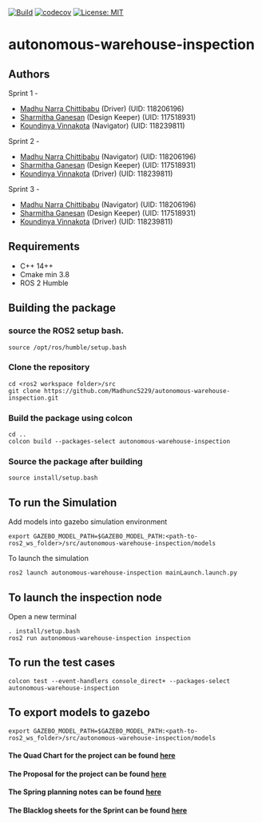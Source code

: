 [![Build](https://github.com/Madhunc5229/autonomous-warehouse-inspection/actions/workflows/ros_build.yml/badge.svg)](https://github.com/Madhunc5229/autonomous-warehouse-inspection/actions/workflows/ros_build.yml)
[![codecov](https://codecov.io/gh/Madhunc5229/autonomous-warehouse-inspection/branch/development_phase2/graph/badge.svg?token=5PP48E49AP)](https://codecov.io/gh/Madhunc5229/autonomous-warehouse-inspection)
[![License: MIT](https://img.shields.io/badge/License-MIT-yellow.svg)](https://opensource.org/licenses/MIT)
# autonomous-warehouse-inspection  
## Authors
Sprint 1 -
 - [Madhu Narra Chittibabu](https://www.linkedin.com/in/madhunc/) (Driver) (UID: 118206196)
 - [Sharmitha Ganesan](https://github.com/sharmithag) (Design Keeper) (UID: 117518931)
 - [Koundinya Vinnakota](https://github.com/koundinyavinnakota) (Navigator) (UID: 118239811)

Sprint 2 -
 - [Madhu Narra Chittibabu](https://www.linkedin.com/in/madhunc/) (Navigator) (UID: 118206196)
 - [Sharmitha Ganesan](https://github.com/sharmithag) (Design Keeper) (UID: 117518931)
 - [Koundinya Vinnakota](https://github.com/koundinyavinnakota) (Driver) (UID: 118239811)

Sprint 3 -
 - [Madhu Narra Chittibabu](https://www.linkedin.com/in/madhunc/) (Navigator) (UID: 118206196)
 - [Sharmitha Ganesan](https://github.com/sharmithag) (Design Keeper) (UID: 117518931)
 - [Koundinya Vinnakota](https://github.com/koundinyavinnakota) (Driver) (UID: 118239811)

 ## Requirements
 - C++ 14++
 - Cmake min 3.8 
 - ROS 2 Humble
 
## Building the package

### source the ROS2 setup bash.
```
source /opt/ros/humble/setup.bash
```
### Clone the repository
```
cd <ros2 workspace folder>/src
git clone https://github.com/Madhunc5229/autonomous-warehouse-inspection.git
```
### Build the package using colcon
```
cd ..
colcon build --packages-select autonomous-warehouse-inspection
```

### Source the package after building
```
source install/setup.bash
```

## To run the Simulation
Add models into gazebo simulation environment
```
export GAZEBO_MODEL_PATH=$GAZEBO_MODEL_PATH:<path-to-ros2_ws_folder>/src/autonomous-warehouse-inspection/models
```
To launch the simulation
```
ros2 launch autonomous-warehouse-inspection mainLaunch.launch.py
```

## To launch the inspection node
Open a new terminal
```
. install/setup.bash
ros2 run autonomous-warehouse-inspection inspection
```
## To run the test cases
```
colcon test --event-handlers console_direct+ --packages-select autonomous-warehouse-inspection
```

## To export models to gazebo
```
export GAZEBO_MODEL_PATH=$GAZEBO_MODEL_PATH:<path-to-ros2_ws_folder>/src/autonomous-warehouse-inspection/models
```

 #### The Quad Chart for the project can be found [here](assets/quad_chart.pdf)

 #### The Proposal for the project can be found [here](assets/Proposal.pdf)
 
 #### The Spring planning notes can be found [here](https://docs.google.com/document/d/1qIElu25JZNJVtyW8FD5T3SJKS2kH1nsZAEqA6rTz8Hw)
 
 #### The Blacklog sheets for the Sprint can be found [here](https://docs.google.com/spreadsheets/d/1X7CdlP6GfEIelaqToiiKs4L1Nf4WaPwW27uZhFS1iec/edit#gid=0)

